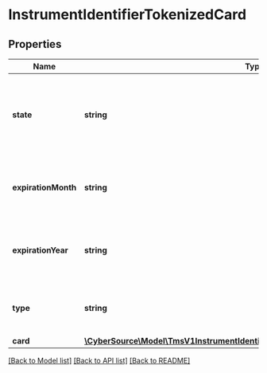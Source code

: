 # InstrumentIdentifierTokenizedCard

## Properties
Name | Type | Description | Notes
------------ | ------------- | ------------- | -------------
**state** | **string** | Issuer state for the Network Token Valid values: - ACTIVE - SUSPENDED - DELETED | [optional] 
**expirationMonth** | **string** | The Network Token expiration month, automatically updated | [optional] 
**expirationYear** | **string** | The Network Token expiration year, automatically updated | [optional] 
**type** | **string** | The Network Token brand Valid values: - visa - mastercard | [optional] 
**card** | [**\CyberSource\Model\TmsV1InstrumentIdentifiersPost200ResponseTokenizedCardCard**](TmsV1InstrumentIdentifiersPost200ResponseTokenizedCardCard.md) |  | [optional] 

[[Back to Model list]](../README.md#documentation-for-models) [[Back to API list]](../README.md#documentation-for-api-endpoints) [[Back to README]](../README.md)


